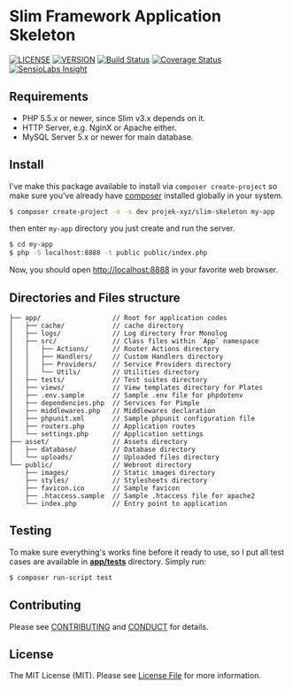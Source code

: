 # Slim Framework Application Skeleton

[![LICENSE](https://img.shields.io/packagist/l/projek-xyz/slim-skeleton.svg?style=flat-square)](LICENSE.md)
[![VERSION](https://img.shields.io/packagist/v/projek-xyz/slim-skeleton.svg?style=flat-square)](https://github.com/projek-xyz/slim-skeleton/releases)
[![Build Status](https://img.shields.io/travis/projek-xyz/slim-skeleton/master.svg?style=flat-square)](https://travis-ci.org/projek-xyz/slim-skeleton)
[![Coverage Status](https://img.shields.io/coveralls/projek-xyz/slim-skeleton/master.svg?style=flat-square)](https://coveralls.io/github/projek-xyz/slim-skeleton)
[![SensioLabs Insight](https://img.shields.io/sensiolabs/i/59c39221-cc85-467f-9e00-c7e0dcbdc9ee.svg?style=flat-square)](https://insight.sensiolabs.com/projects/59c39221-cc85-467f-9e00-c7e0dcbdc9ee)

## Requirements

- PHP 5.5.x or newer, since Slim v3.x depends on it.
- HTTP Server, e.g. NginX or Apache either.
- MySQL Server 5.x or newer for main database.

## Install

I've make this package available to install via `composer create-project` so make sure you've already have [composer](https://getcomposer.org/download/) installed globally in your system.

```bash
$ composer create-project -n -s dev projek-xyz/slim-skeleton my-app
```

then enter `my-app` directory you just create and run the server.

```bash
$ cd my-app
$ php -S localhost:8888 -t public public/index.php
```

Now, you should open [http://localhost:8888](http://localhost:8888) in your favorite web browser.

## Directories and Files structure

```
├── app/                  // Root for application codes
│   ├── cache/            // cache directory
│   ├── logs/             // Log directory fror Monolog
│   ├── src/              // Class files within `App` namespace
│   │   ├── Actions/      // Router Actions directory
│   │   ├── Handlers/     // Custom Handlers directory
│   │   ├── Providers/    // Service Providers directory
│   │   └── Utils/        // Utilities directory
│   ├── tests/            // Test suites directory
│   ├── views/            // View templates directory for Plates
│   ├── .env.sample       // Sample .env file for phpdotenv
│   ├── dependencies.php  // Services for Pimple
│   ├── middlewares.php   // Middlewares declaration
│   ├── phpunit.xml       // Sample phpunit configuration file
│   ├── routers.php       // Application routes
│   └── settings.php      // Application settings
├── asset/                // Assets directory
│   ├── database/         // Database directory
│   └── uploads/          // Uploaded files directory
└── public/               // Webroot directory
    ├── images/           // Static images directory
    ├── styles/           // Stylesheets directory
    ├── favicon.ico       // Sample favicon
    ├── .htaccess.sample  // Sample .htaccess file for apache2
    └── index.php         // Entry point to application
```

## Testing

To make sure everything's works fine before it ready to use, so I put all test cases are available in [**app/tests**](app/tests) directory. Simply run:

```bash
$ composer run-script test
```

## Contributing

Please see [CONTRIBUTING](CONTRIBUTING.md) and [CONDUCT](CONDUCT.md) for details.

## License

The MIT License (MIT). Please see [License File](LICENSE.md) for more information.
